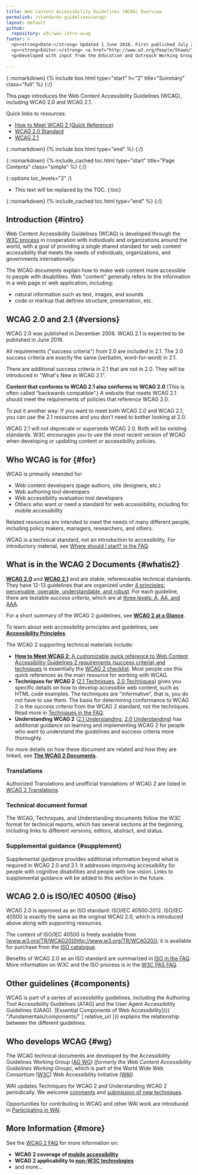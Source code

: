 ```yaml
---
title: Web Content Accessibility Guidelines (WCAG) Overview
permalink: /standards-guidelines/wcag/
layout: default
github:
  repository: w3c/wai-intro-wcag
footer: >
  <p><strong>Date:</strong> Updated 1 June 2018. First published July 2005.</p>
  <p><strong>Editor:</strong> <a href="http://www.w3.org/People/Shawn/">Shawn Lawton Henry</a>.</p>
  <p>Developed with input from the Education and Outreach Working Group (<a href="https://www.w3.org/WAI/about/groups/eowg/">EOWG</a>) and the Accessibility Guidelines Working Group (<a href="https://www.w3.org/WAI/about/groups/agwg/">AG WG</a>).</p>
  
---
```


{::nomarkdown}
{% include box.html type="start" h="2" title="Summary" class="full" %}
{:/}

This page introduces the Web Content Accessibility Guidelines (WCAG), including WCAG 2.0 and WCAG 2.1.

Quick links to resources:
* [How to Meet WCAG 2 (Quick Reference)](http://www.w3.org/WAI/WCAG20/quickref/)
* [WCAG 2.0 Standard](http://www.w3.org/TR/WCAG20/)
* [WCAG 2.1](http://www.w3.org/TR/WCAG21/)

{::nomarkdown}
{% include box.html type="end" %}
{:/}

{::nomarkdown}
{% include_cached toc.html type="start" title="Page Contents" class="simple" %}
{:/}

{::options toc_levels="2" /}

-   This text will be replaced by the TOC.
{:toc}

{::nomarkdown}
{% include_cached toc.html type="end" %}
{:/}

## Introduction {#intro}

Web Content Accessibility Guidelines (WCAG) is developed through the [W3C process](http://www.w3.org/WAI/intro/w3c-process.php) in cooperation with individuals and organizations around the world, with a goal of providing a single shared standard for web content accessibility that meets the needs of individuals, organizations, and governments internationally.

The WCAG documents explain how to make web content more accessible to people with disabilities. Web "content" generally refers to the information in a web page or web application, including:

-   natural information such as text, images, and sounds
-   code or markup that defines structure, presentation, etc.

## WCAG 2.0 and 2.1 {#versions}

WCAG 2.0 was published in December 2008. WCAG 2.1 is expected to be published in June 2018.

All requirements ("success criteria") from 2.0 are included in 2.1. The 2.0 success criteria are exactly the same (verbatim, word-for-word) in 2.1.

There are additional success criteria in 2.1 that are not in 2.0. They will be introduced in "What's New in WCAG 2.1".

**Content that conforms to WCAG 2.1 also conforms to WCAG 2.0** (This is often called “backwards compatible”.) A website that meets WCAG 2.1 should meet the requirements of policies that reference WCAG 2.0.

To put it another way: If you want to meet both WCAG 2.0 and WCAG 2.1, you can use the 2.1 resources and you don't need to bother looking at 2.0.

WCAG 2.1 will not deprecate or supersede WCAG 2.0. Both will be existing standards. W3C encourages you to use the most recent version of WCAG when developing or updating content or accessibility policies.

## Who WCAG is for {#for}

WCAG is primarily intended for:

-   Web content developers (page authors, site designers, etc.)
-   Web authoring tool developers
-   Web accessibility evaluation tool developers
-   Others who want or need a standard for web accessibility, including for mobile accessibility

Related resources are intended to meet the needs of many different people, including policy makers, managers, researchers, and others.

WCAG is a technical standard, not an introduction to accessibility. For introductory material, see [Where should I start? in the FAQ](http://www.w3.org/WAI/WCAG20/wcag2faq.html#start).

## What is in the WCAG 2 Documents {#whatis2}

**[WCAG 2.0](/TR/WCAG20)** and **[WCAG 2.1](/TR/WCAG21)** and are stable, referenceable technical standards. They have 12-13 guidelines that are organized under [4 principles: perceivable, operable, understandable, and robust](http://www.w3.org/TR/UNDERSTANDING-WCAG20/intro.html#introduction-fourprincs-head). For each guideline, there are testable *success criteria*, which are at [three levels: A, AA, and AAA](http://www.w3.org/TR/UNDERSTANDING-WCAG20/conformance.html#uc-levels-head).

For a short summary of the WCAG 2 guidelines, see **[WCAG 2 at a Glance](https://www.w3.org/WAI/standards-guidelines/wcag/glance/>)**.

To learn about web accessibility principles and guidelines, see **[Accessibility Principles](http://www.w3.org/WAI/intro/people-use-web/principles)**.

The WCAG 2 supporting technical materials include:

-   [**How to Meet WCAG 2**: A customizable quick reference to Web Content Accessibility Guidelines 2 requirements (success criteria) and techniques](http://www.w3.org/WAI/WCAG20/quickref/) is essentially the [WCAG 2 checklist](http://www.w3.org/WAI/WCAG20/quickref/). Most people use this quick references as the main resource for working with WCAG.
-   **Techniques for WCAG 2** ([2.1 Techniques](https://www.w3.org/WAI/WCAG21/Techniques/), [2.0 Techniques](/TR/WCAG20-TECHS/)) gives you specific details on how to develop accessible web content, such as HTML code examples. The techniques are "informative", that is, you do not have to use them. The basis for determining conformance to WCAG 2 is the *success criteria* from the WCAG 2 standard, not the techniques. Read more in [Techniques in the FAQ](http://www.w3.org/WAI/WCAG20/wcag2faq#techs).
-  **Understanding WCAG 2** ([2.1 Understanding](https://www.w3.org/WAI/WCAG21/Understanding/), [2.0 Understanding](/TR/UNDERSTANDING-WCAG20/)) has additional guidance on learning and implementing WCAG 2 for people who want to understand the guidelines and success criteria more thoroughly.

For more details on how these document are related and how they are linked, see [**The WCAG 2
Documents**](http://www.w3.org/WAI/intro/wcag20).

### Translations

Authorized Translations and unofficial translations of WCAG 2 are listed in [WCAG 2 Translations](http://www.w3.org/WAI/WCAG20/translations.html).

### Technical document format

The WCAG, Techniques, and Understanding documents follow the W3C format for technical reports, which has several sections at the beginning, including links to different versions, editors, abstract, and status.

### Supplemental guidance {#supplement}

Supplemental guidance provides additional information beyond what is required in WCAG 2.0 and 2.1. It addresses improving accessibility for people with cognitive disabilities and people with low vision. Links to supplemental guidance will be added to this section in the future.

## WCAG 2.0 is ISO/IEC 40500 {#iso}

WCAG 2.0 is approved as an ISO standard: ISO/IEC 40500:2012. ISO/IEC 40500 is exactly the same as the original WCAG 2.0, which is introduced above along with supporting resources.

The content of ISO/IEC 40500 is freely available from [www.w3.org/TR/WCAG20](http://www.w3.org/TR/WCAG20/); it is available for purchase from the [ISO catalogue](http://www.iso.org/iso/iso_catalogue/catalogue_tc/catalogue_detail.htm?csnumber=58625).

Benefits of WCAG 2.0 as an ISO standard are summarized in [ISO in the FAQ](http://www.w3.org/WAI/WCAG20/wcag2faq#iso). More information on W3C and the ISO process is in the [W3C PAS FAQ](http://www.w3.org/2010/04/pasfaq).

## Other guidelines {#components}

WCAG is part of a series of accessibility guidelines, including the Authoring Tool Accessibility Guidelines (ATAG) and the User Agent Accessibility Guidelines (UAAG). [Essential Components of Web Accessibility]({{ "/fundamentals/components/" | relative_url }}) explains the relationship between the different guidelines.

## Who develops WCAG {#wg}

The WCAG technical documents are developed by the Accessibility Guidelines Working Group ([AG WG](/WAI/GL/)) *(formerly the Web Content Accessibility Guidelines Working Group)*, which is part of the World Wide Web Consortium ([W3C](http://www.w3.org)) Web Accessibility Initiative ([WAI](/WAI/)).

WAI updates Techniques for WCAG 2 and Understanding WCAG 2 periodically. We welcome [comments](http://www.w3.org/WAI/WCAG20/comments/) and [submission of new techniques](http://www.w3.org/WAI/GL/WCAG20/TECHS-SUBMIT/).

Opportunities for contributing to WCAG and other WAI work are introduced in [Participating in WAI](/WAI/participation).

## More Information {#more}

See the [WCAG 2 FAQ](http://www.w3.org/WAI/WCAG20/wcag2faq) for more information on:

-   **WCAG 2 coverage of [mobile accessibility](http://www.w3.org/WAI/WCAG20/wcag2faq#mobile)**
-   **WCAG 2 applicability to [non-W3C technologies](http://www.w3.org/WAI/WCAG20/wcag2faq#othertechs)**
-   and more...
